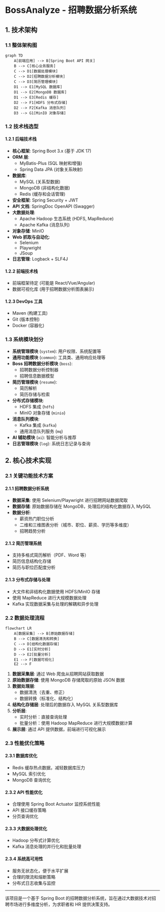 # BossAnalyze - 招聘数据分析系统

## 1. 技术架构

### 1.1 整体架构图

```mermaid
graph TD
    A[前端应用] --> B[Spring Boot API 网关]
    B --> C[核心业务服务]
    C --> D1[数据处理模块]
    C --> D2[招聘数据分析模块]
    C --> D3[简历管理模块]
    D1 --> E1[MySQL 数据库]
    D1 --> E2[MongoDB 数据库]
    D1 --> E3[Redis 缓存]
    D2 --> F1[HDFS 分布式存储]
    D2 --> F2[Kafka 消息队列]
    D3 --> G1[MinIO 对象存储]
```

### 1.2 技术栈选型

#### 1.2.1 后端技术栈

- **核心框架**: Spring Boot 3.x (基于 JDK 17)
- **ORM 层**:
  - MyBatis-Plus (SQL 映射和增强)
  - Spring Data JPA (对象关系映射)
- **数据库**:
  - MySQL (关系型数据)
  - MongoDB (非结构化数据)
  - Redis (缓存和会话管理)
- **安全框架**: Spring Security + JWT
- **API 文档**: SpringDoc OpenAPI (Swagger)
- **大数据处理**:
  - Apache Hadoop 生态系统 (HDFS, MapReduce)
  - Apache Kafka (消息队列)
- **对象存储**: MinIO
- **Web 抓取与自动化**:
  - Selenium
  - Playwright
  - JSoup
- **日志管理**: Logback + SLF4J

#### 1.2.2 前端技术栈

- 前端框架待定 (可能是 React/Vue/Angular)
- 数据可视化库 (用于招聘数据分析图表展示)

#### 1.2.3 DevOps 工具

- Maven (构建工具)
- Git (版本控制)
- Docker (容器化)

### 1.3 系统模块划分

- **系统管理模块** (`system`): 用户权限、系统配置等
- **通用功能模块** (`common`): 工具类、通用响应处理等
- **Boss 招聘数据分析模块** (`boss`):
  - 招聘数据分析控制器
  - 招聘信息数据模型
- **简历管理模块** (`resume`):
  - 简历解析
  - 简历存储与检索
- **分布式存储模块**:
  - HDFS 集成 (`hdfs`)
  - MinIO 对象存储 (`minio`)
- **消息队列模块**:
  - Kafka 集成 (`kafka`)
  - 通用消息队列服务 (`mq`)
- **AI 辅助模块** (`ai`): 智能分析与推荐
- **日志管理模块** (`log`): 系统日志记录与查询

## 2. 核心技术实现

### 2.1 关键功能技术方案

#### 2.1.1 招聘数据分析系统

- **数据采集**: 使用 Selenium/Playwright 进行招聘网站数据爬取
- **数据存储**: 原始数据存储在 MongoDB，处理后的结构化数据存入 MySQL
- **数据分析**:
  - 薪资热门职位分析
  - 二维和三维图表分析（城市、职位、薪资、学历等多维度）
  - 招聘趋势分析

#### 2.1.2 简历管理系统

- 支持多格式简历解析（PDF、Word 等）
- 简历信息结构化存储
- 简历与职位匹配度分析

#### 2.1.3 分布式存储与处理

- 大文件和非结构化数据使用 HDFS/MinIO 存储
- 使用 MapReduce 进行大规模数据处理
- Kafka 实现数据采集与处理的解耦和异步处理

### 2.2 数据处理流程

```mermaid
flowchart LR
    A[数据采集] --> B[原始数据存储]
    B --> C[数据清洗和转换]
    C --> D[结构化数据存储]
    D --> E1[实时分析]
    D --> E2[批量分析]
    E1 --> F[数据可视化]
    E2 --> F
```

1. **数据采集层**: 通过 Web 爬虫从招聘网站获取数据
2. **原始数据存储**: 使用 MongoDB 存储爬取的原始 JSON 数据
3. **数据处理层**:
   - 数据清洗（去重、修正）
   - 数据转换（标准化、结构化）
4. **结构化存储层**: 处理后的数据存入 MySQL 关系型数据库
5. **分析层**:
   - 实时分析：直接查询处理
   - 批量分析：使用 Hadoop MapReduce 进行大规模数据计算
6. **展示层**: 通过 API 提供数据，前端进行可视化展示

### 2.3 性能优化策略

#### 2.3.1 数据库优化

- Redis 缓存热点数据，减轻数据库压力
- MySQL 索引优化
- MongoDB 查询优化

#### 2.3.2 API 性能优化

- 合理使用 Spring Boot Actuator 监控系统性能
- API 接口缓存策略
- 分页查询优化

#### 2.3.3 大数据处理优化

- Hadoop 分布式计算优化
- Kafka 消息处理的并行化和批量处理

#### 2.3.4 系统高可用性

- 服务无状态化，便于水平扩展
- 合理的限流和熔断策略
- 分布式日志收集与监控

---

该项目是一个基于 Spring Boot 的招聘数据分析系统，旨在通过大数据技术对招聘市场进行多维度分析，为求职者和 HR 提供决策支持。
